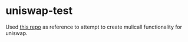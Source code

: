 # uniswap-test

Used <a href="https://github.com/Uniswap/examples/blob/b5e64e3d6c17cb91bc081f1ed17581bbf22024bc/v3-sdk/quoting/src/libs/quote.ts#L40-L45">this repo</a> as reference to attempt to create mulicall functionality for uniswap. 

